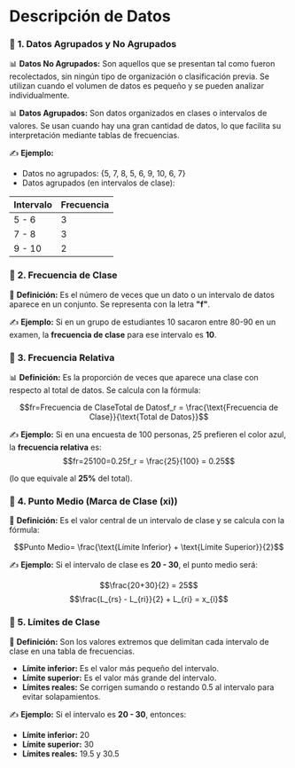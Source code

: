 # Descripción de Datos
### 📌 **1. Datos Agrupados y No Agrupados**

📊 **Datos No Agrupados:** Son aquellos que se presentan tal como fueron recolectados, sin ningún tipo de organización o clasificación previa. Se utilizan cuando el volumen de datos es pequeño y se pueden analizar individualmente.

📊 **Datos Agrupados:** Son datos organizados en clases o intervalos de valores. Se usan cuando hay una gran cantidad de datos, lo que facilita su interpretación mediante tablas de frecuencias.

✍ **Ejemplo:**

- Datos no agrupados: {5, 7, 8, 5, 6, 9, 10, 6, 7}
- Datos agrupados (en intervalos de clase):

| Intervalo | Frecuencia |
| --------- | ---------- |
| 5 - 6     | 3          |
| 7 - 8     | 3          |
| 9 - 10    | 2          |
### 📌 **2. Frecuencia de Clase**

🔢 **Definición:** Es el número de veces que un dato o un intervalo de datos aparece en un conjunto. Se representa con la letra **"f"**.

✍ **Ejemplo:** Si en un grupo de estudiantes 10 sacaron entre 80-90 en un examen, la **frecuencia de clase** para ese intervalo es **10**.
### 📌 **3. Frecuencia Relativa**


📊 **Definición:** Es la proporción de veces que aparece una clase con respecto al total de datos. Se calcula con la fórmula:

$$fr=Frecuencia de ClaseTotal de Datosf_r = \frac{\text{Frecuencia de Clase}}{\text{Total de Datos}}$$

✍ **Ejemplo:** Si en una encuesta de 100 personas, 25 prefieren el color azul, la **frecuencia relativa** es:
$$fr=25100=0.25f_r = \frac{25}{100} = 0.25$$

(lo que equivale al **25%** del total).
### 📌 **4. Punto Medio (Marca de Clase (xi))**

📍 **Definición:** Es el valor central de un intervalo de clase y se calcula con la fórmula:

$$Punto Medio= \frac{\text{Límite Inferior} + \text{Límite Superior}}{2}$$

✍ **Ejemplo:** Si el intervalo de clase es **20 - 30**, el punto medio será:

$$\frac{20+30}{2} = 25$$
$$\frac{L_{rs} - L_{ri}}{2} + L_{ri} = x_{i}$$
### 📌 **5. Límites de Clase**

📏 **Definición:** Son los valores extremos que delimitan cada intervalo de clase en una tabla de frecuencias.

- **Límite inferior:** Es el valor más pequeño del intervalo.
- **Límite superior:** Es el valor más grande del intervalo.
- **Límites reales:** Se corrigen sumando o restando 0.5 al intervalo para evitar solapamientos.

✍ **Ejemplo:** Si el intervalo es **20 - 30**, entonces:

- **Límite inferior:** 20
- **Límite superior:** 30
- **Límites reales:** 19.5 y 30.5
